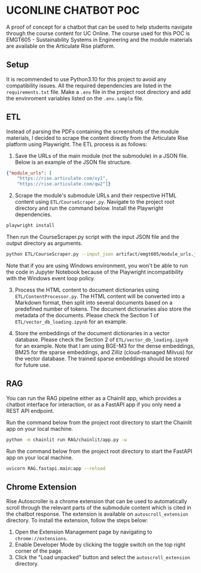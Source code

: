 # UCONLINE CHATBOT POC
A proof of concept for a chatbot that can be used to help students navigate through the course content for UC Online. The course used for this POC is EMGT605 - Sustainability Systems in Engineering and the module materials are available on the Articulate Rise platform. 

## Setup
It is recommended to use Python3.10 for this project to avoid any compatibility issues. All the required dependencies are listed in the `requirements.txt` file. Make a `.env` file in the project root directory and add the envinroment variables listed on the `.env.sample` file. 

## ETL
Instead of parsing the PDFs containing the screenshots of the module materials, I decided to scrape the content directly from the Articulate Rise platform using Playwright. The ETL process is as follows:
1. Save the URLs of the main module (not the submodule) in a JSON file. Below is an example of the JSON file structure.
```json
{"module_urls": [
    "https://rise.articulate.com/xy1", 
    "https://rise.articulate.com/qw2"]}
```

2. Scrape the module's submodule URLs and their respective HTML content using `ETL/CourseScraper.py`. Navigate to the project root directory and run the command below.
Install the Playwright dependencies.
```bash
playwright install
```
Then run the CourseScraper.py script with the input JSON file and the output directory as arguments.
```bash
python ETL/CourseScraper.py --input_json artifact/emgt605/module_urls.json --ouput_dir artifact/emgt605/module_content
```
Note that if you are using Windows environment, you won't be able to run the code in Jupyter Notebook because of the Playwright incompatibility with the Windows event loop policy.

3. Process the HTML content to document dictionaries using `ETL/ContentProcessor.py`. The HTML content will be converted into a Markdown format, then split into several documents based on a predefined number of tokens. The document dictionaries also store the metadata of the documents. Please check the Section 1 of `ETL/vector_db_loading.ipynb` for an example.

4. Store the embeddings of the document dictionaries in a vector database. Please check the Section 2 of `ETL/vector_db_loading.ipynb` for an example. Note that I am using BGE-M3 for the dense embeddings, BM25 for the sparse embeddings, and Zilliz (cloud-managed Milvus) for the vector database. The trained sparse embeddings should be stored for future use.

## RAG 
You can run the RAG pipeline either as a Chainlit app, which provides a chatbot interface for interaction, or as a FastAPI app if you only need a REST API endpoint. 

Run the command below from the project root directory to start the Chainlit app on your local machine.
```bash
python -m chainlit run RAG/chainlit/app.py -w
```
Run the command below from the project root directory to start the FastAPI app on your local machine.
```bash
uvicorn RAG.fastapi.main:app --reload
```

## Chrome Extension
Rise Autoscroller is a chrome extension that can be used to automatically scroll through the relevant parts of the submodule content which is cited in the chatbot response. The extension is available on `autoscroll_extension` directory. To install the extension, follow the steps below:
1. Open the Extension Management page by navigating to `chrome://extensions`.
2. Enable Developer Mode by clicking the toggle switch on the top right corner of the page.
3. Click the "Load unpacked" button and select the `autoscroll_extension` directory.